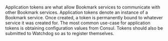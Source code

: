 <!-- TITLE: Application Tokens -->

Application tokens are what allow Bookmark services to communicate with other Bookmark services. Application tokens denote an instance of a Bookmark service. Once created, a token is permanently bound to whatever service it was created for. The most common use-case for application tokens is obtaining configuration values from Consul. Tokens should also be submitted to Watchdog so as to register themselves.